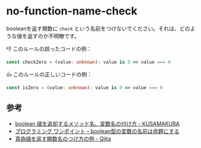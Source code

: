 # no-function-name-check

booleanを返す関数に `check` という名前をつけないでください。それは、どのような値を返すのか不明瞭です。

:thumbsdown: このルールの誤ったコードの例：

```ts
const checkZero = (value: unknown): value is 0 => value === 0
```

:thumbsup: このルールの正しいコードの例：

```ts
const isZero = (value: unknown): value is 0 => value === 0
```

## 参考

- [boolean 値を返却するメソッド名、変数名の付け方 - KUSAMAKURA](https://kusamakura.hatenablog.com/entry/2016/03/03/boolean_%E5%80%A4%E3%82%92%E8%BF%94%E5%8D%B4%E3%81%99%E3%82%8B%E3%83%A1%E3%82%BD%E3%83%83%E3%83%89%E5%90%8D%E3%80%81%E5%A4%89%E6%95%B0%E5%90%8D%E3%81%AE%E4%BB%98%E3%81%91%E6%96%B9)
- [プログラミング ワンポイント – boolean型の変数の名前は命題にする](https://www.dcom-web.co.jp/blog/2016/0601)
- [真偽値を返す関数名のつけ方の例 - Qiita](https://qiita.com/munieru_jp/items/f66026060b7b5f0c3cbf)
